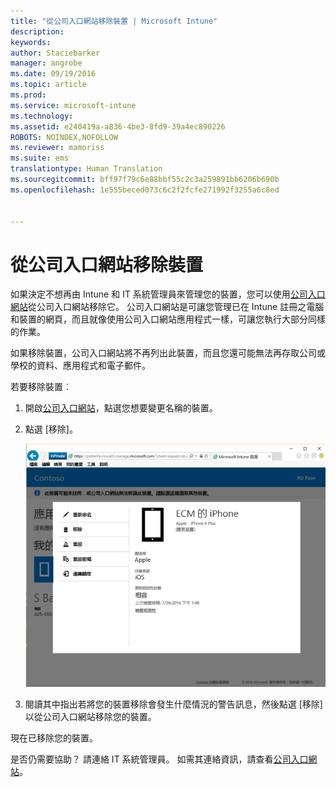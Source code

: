 ```yaml
---
title: "從公司入口網站移除裝置 | Microsoft Intune"
description: 
keywords: 
author: Staciebarker
manager: angrobe
ms.date: 09/19/2016
ms.topic: article
ms.prod: 
ms.service: microsoft-intune
ms.technology: 
ms.assetid: e240419a-a836-4be3-8fd9-39a4ec890226
ROBOTS: NOINDEX,NOFOLLOW
ms.reviewer: mamoriss
ms.suite: ems
translationtype: Human Translation
ms.sourcegitcommit: bff97f79c6e88bbf55c2c3a259891bb6206b690b
ms.openlocfilehash: 1e555beced073c6c2f2fcfe271992f3255a6c8ed


---
```



# 從公司入口網站移除裝置

如果決定不想再由 Intune 和 IT 系統管理員來管理您的裝置，您可以使用[公司入口網站](http://portal.manage.microsoft.com)從公司入口網站移除它。 公司入口網站是可讓您管理已在 Intune 註冊之電腦和裝置的網頁，而且就像使用公司入口網站應用程式一樣，可讓您執行大部分同樣的作業。

如果移除裝置，公司入口網站將不再列出此裝置，而且您還可能無法再存取公司或學校的資料、應用程式和電子郵件。

若要移除裝置︰

1.  開啟[公司入口網站](http://portal.manage.microsoft.com)，點選您想要變更名稱的裝置。

2.  點選 [移除]。

    ![remove-device-option-on-company-portal-website](./media/iwp-screen-with-all-options.png)

3. 閱讀其中指出若將您的裝置移除會發生什麼情況的警告訊息，然後點選 [移除] 以從公司入口網站移除您的裝置。

現在已移除您的裝置。

是否仍需要協助？ 請連絡 IT 系統管理員。 如需其連絡資訊，請查看[公司入口網站](http://portal.manage.microsoft.com)。





<!--HONumber=Sep16_HO3-->


